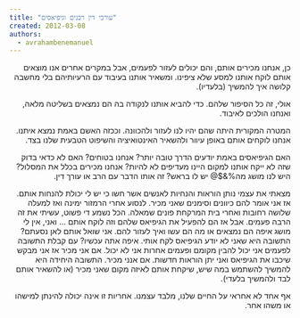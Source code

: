 ```yaml
---
title: "עורכי דין רבנים וגיפיאסים"
created: 2012-03-08
authors: 
  - avrahambenemanuel
---
```

<div dir="rtl">
כן, אנחנו מכירים אותם, והם יכולים לעזור לפעמים, אבל במקרים אחרים אנו מוצאים אותם לוקח אותנו למסע שלא ציפינו. ומשאיר אותנו בעיבוד עם הרעיותיהם בלי מחשבה קלושה איך להמשיך (בלעדיו).

אולי, זה כל הסיפור שלהם. כדי להביא אותנו לנקודה בה הם נמצאים בשליטה מלאה, ואנחנו הולכים לאיבוד.

המטרה המקורית היתה שהם יהיו לנו לעזור ולהכוונה. וככזה האשם באמת נמצא איתנו. אנחנו לוקחים אותם באופן עיוור ולהשאיר האינטואיציה והשיפוט הטבעית שלנו בצד.

האם הגיפיאסים באמת יודעים הדרך טובה יותר? אנחנו בטוחים? האם לא כדאי בדוק שזה לא ייקח אותנו למקום היינו מעדיפים לא להיות? אנחנו מכירים בכלל את המסלול? היש לנו מושג מה%&$@ יש לו בראש? זה אותו הדבר עם הרב או עורך דין.

מצאתי את עצמי נותן הוראות והנחיות לאנשים אשר חשו כי יש לי יכולת להנחות אותם. אז אני אומר להם כיוונים וסימנים שאני מכיר. לנסוע אחרי הרמזור ימינה ואז למעלה שלושה רחובות ואחרי בית המרקחת פונים שמאלה. הכל נשמע די פשוט, עשיתי את זה הרבה פעמים. אבל אז הם להפעיל את הגיפיאס שלהם וזה לוקח אותם ... ואני, אין לי מושג איפה הם נמצאים או מה הם עשו ואיך לעזור להם. אני שואל אותם לאן נסעתם? התשובה היא שאני לא יודע הגיפיאס לקח אותי. איפה אתה עכשיו? עם קבלת התשובה לפעמים אני יכול להבין מקומם ופעמים אחרות אני לא יכול. אם אני מכיר אז אני מבקש שיכבו את הגיפיאס ואני יתן הוראות חדשות. אם אנני מכיר. התשובה היחידה היא להמשיך להשתמש במה שיש, שיקחת אותם לאיזה מקום שאני מכיר (או להשאיר אותם לבד ולהמשיך בלעדי).

אף אחד לא אחראי על החיים שלנו, מלבד עצמנו. אחריות זו אינה יכולה להינתן למישהו או משהו אחר.
</div>